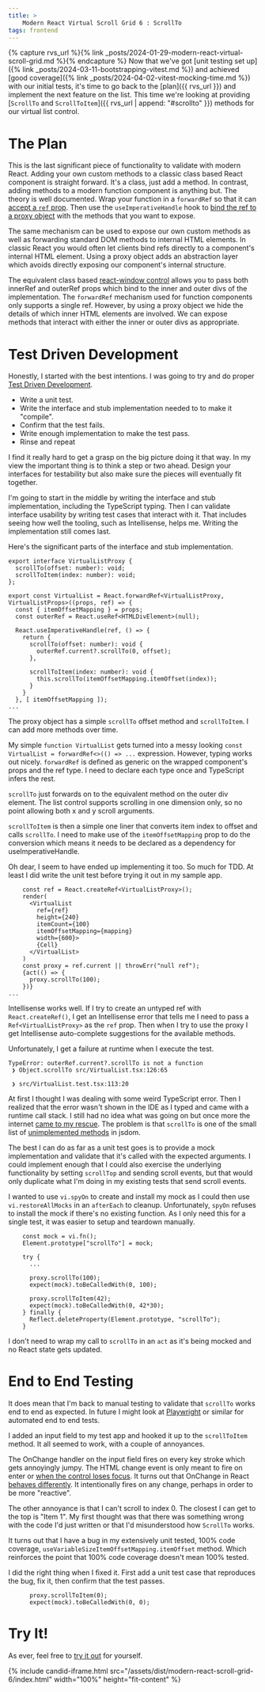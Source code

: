 ```yaml
---
title: >
    Modern React Virtual Scroll Grid 6 : ScrollTo
tags: frontend
---
```


{% capture rvs_url %}{% link _posts/2024-01-29-modern-react-virtual-scroll-grid.md %}{% endcapture %}
Now that we've got [unit testing set up]({% link _posts/2024-03-11-bootstrapping-vitest.md %}) and achieved [good coverage]({% link _posts/2024-04-02-vitest-mocking-time.md %}) with our initial tests, it's time to go back to the [plan]({{ rvs_url }}) and implement the next feature on the list. This time we're looking at providing [`ScrollTo` and `ScrollToItem`]({{ rvs_url | append: "#scrollto" }}) methods for our virtual list control. 

# The Plan

This is the last significant piece of functionality to validate with modern React. Adding your own custom methods to a classic class based React component is straight forward. It's a class, just add a method. In contrast, adding methods to a modern function component is anything but. The theory is well documented. Wrap your function in a `forwardRef` so that it can [accept a `ref` prop](https://react.dev/reference/react/forwardRef#forwardref). Then use the `useImperativeHandle` hook to [bind the ref to a proxy object](https://react.dev/reference/react/forwardRef#exposing-an-imperative-handle-instead-of-a-dom-node) with the methods that you want to expose.

The same mechanism can be used to expose our own custom methods as well as forwarding standard DOM methods to internal HTML elements. In classic React you would often let clients bind refs directly to a component's internal HTML element. Using a proxy object adds an abstraction layer which avoids directly exposing our component's internal structure. 

The equivalent class based [react-window control](https://react-window.vercel.app/#/api/FixedSizeList) allows you to pass both innerRef and outerRef props which bind to the inner and outer divs of the implementation. The `forwardRef` mechanism used for function components only supports a single ref. However, by using a proxy object we hide the details of which inner HTML elements are involved. We can expose methods that interact with either the inner or outer divs as appropriate. 

# Test Driven Development

Honestly, I started with the best intentions. I was going to try and do proper [Test Driven Development](https://en.wikipedia.org/wiki/Test-driven_development). 
* Write a unit test. 
* Write the interface and stub implementation needed to to make it "compile". 
* Confirm that the test fails. 
* Write enough implementation to make the test pass. 
* Rinse and repeat

I find it really hard to get a grasp on the big picture doing it that way. In my view the important thing is to think a step or two ahead. Design your interfaces for testability but also make sure the pieces will eventually fit together. 

I'm going to start in the middle by writing the interface and stub implementation, including the TypeScript typing. Then I can validate interface usability by writing test cases that interact with it. That includes seeing how well the tooling, such as Intellisense, helps me. Writing the implementation still comes last. 


Here's the significant parts of the interface and stub implementation.

```
export interface VirtualListProxy {
  scrollTo(offset: number): void;
  scrollToItem(index: number): void;
};

export const VirtualList = React.forwardRef<VirtualListProxy, VirtualListProps>((props, ref) => {
  const { itemOffsetMapping } = props;
  const outerRef = React.useRef<HTMLDivElement>(null);

  React.useImperativeHandle(ref, () => {
    return {
      scrollTo(offset: number): void {
        outerRef.current?.scrollTo(0, offset);
      },

      scrollToItem(index: number): void {
        this.scrollTo(itemOffsetMapping.itemOffset(index));
      }
    }
  }, [ itemOffsetMapping ]);
...
```

The proxy object has a simple `scrollTo` offset method and `scrollToItem`. I can add more methods over time. 

My simple `function VirtualList` gets turned into a messy looking `const VirtualList = forwardRef<>(() => ...` expression. However, typing works out nicely. `forwardRef` is defined as generic on the wrapped component's props and the ref type. I need to declare each type once and TypeScript infers the rest. 

`scrollTo` just forwards on to the equivalent method on the outer div element. The list control supports scrolling in one dimension only, so no point allowing both x and y scroll arguments. 

`scrollToItem` is then a simple one liner that converts item index to offset and calls `scrollTo`. I need to make use of the `itemOffsetMapping` prop to do the conversion which means it needs to be declared as a dependency for useImperativeHandle.

Oh dear, I seem to have ended up implementing it too. So much for TDD.  At least I did write the unit test before trying it out in my sample app.

```
    const ref = React.createRef<VirtualListProxy>();
    render(
      <VirtualList
        ref={ref}
        height={240}
        itemCount={100}
        itemOffsetMapping={mapping}
        width={600}>
        {Cell}
      </VirtualList>
    )
    const proxy = ref.current || throwErr("null ref");
    {act(() => {
      proxy.scrollTo(100);
    })}
...
```

Intellisense works well. If I try to create an untyped ref with `React.createRef()`, I get an Intellisense error that tells me I need to pass a `Ref<VirtualListProxy>` as the `ref` prop. Then when I try to use the proxy I get Intellisense auto-complete suggestions for the available methods. 

Unfortunately, I get a failure at runtime when I execute the test. 

```
TypeError: outerRef.current?.scrollTo is not a function
 ❯ Object.scrollTo src/VirtualList.tsx:126:65

 ❯ src/VirtualList.test.tsx:113:20
 ```

 At first I thought I was dealing with some weird TypeScript error. Then I realized that the error wasn't shown in the IDE as I typed and came with a runtime call stack. I still had no idea what was going on but once more the internet [came to my rescue](https://github.com/vuejs/vue-test-utils/issues/319). The problem is that `scrollTo` is one of the small list of [unimplemented methods](https://github.com/jsdom/jsdom/blob/2f8a7302a43fff92f244d5f3426367a8eb2b8896/lib/jsdom/browser/Window.js#L932) in jsdom. 

 The best I can do as far as a unit test goes is to provide a mock implementation and validate that it's called with the expected arguments. I could implement enough that I could also exercise the underlying functionality by setting `scrollTop` and sending scroll events, but that would only duplicate what I'm doing in my existing tests that send scroll events.

I wanted to use `vi.spyOn` to create and install my mock as I could then use `vi.restoreAllMocks` in an `afterEach` to cleanup. Unfortunately, `spyOn` refuses to install the mock if there's no existing function. As I only need this for a single test, it was easier to setup and teardown manually.

```
    const mock = vi.fn();
    Element.prototype["scrollTo"] = mock;
    
    try {
      ...

      proxy.scrollTo(100);
      expect(mock).toBeCalledWith(0, 100);

      proxy.scrollToItem(42);
      expect(mock).toBeCalledWith(0, 42*30);
    } finally {
      Reflect.deleteProperty(Element.prototype, "scrollTo");
    }
```

I don't need to wrap my call to `scrollTo` in an `act` as it's being mocked and no React state gets updated.

# End to End Testing

It does mean that I'm back to manual testing to validate that `scrollTo` works end to end as expected. In future I might look at [Playwright](https://playwright.dev/) or similar for automated end to end tests.

I added an input field to my test app and hooked it up to the `scrollToItem` method. It all seemed to work, with a couple of annoyances. 

The OnChange handler on the input field fires on every key stroke which gets annoyingly jumpy. The HTML change event is only meant to fire on enter or [when the control loses focus](https://developer.mozilla.org/en-US/docs/Web/API/HTMLElement/change_event). It turns out that OnChange in React [behaves differently](https://stackoverflow.com/questions/31272207/to-call-onchange-event-after-pressing-enter-key). It intentionally fires on any change, perhaps in order to be more "reactive". 

The other annoyance is that I can't scroll to index 0. The closest I can get to the top is "Item 1". My first thought was that there was something wrong with the code I'd just written or that I'd misunderstood how `ScrollTo` works. 

It turns out that I have a bug in my extensively unit tested, 100% code coverage, `useVariableSizeItemOffsetMapping.itemOffset` method. Which reinforces the point that 100% code coverage doesn't mean 100% tested.

I did the right thing when I fixed it. First add a unit test case that reproduces the bug, fix it, then confirm that the test passes.

```
      proxy.scrollToItem(0);
      expect(mock).toBeCalledWith(0, 0);
```

# Try It!

As ever, feel free to [try it out](/assets/dist/modern-react-scroll-grid-6/index.html) for yourself. 

{% include candid-iframe.html src="/assets/dist/modern-react-scroll-grid-6/index.html" width="100%" height="fit-content" %}